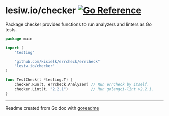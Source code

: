 # lesiw.io/checker [![Go Reference](https://pkg.go.dev/badge/lesiw.io/checker.svg)](https://pkg.go.dev/lesiw.io/checker)

Package checker provides functions to run analyzers and linters as Go tests.

```go
package main

import (
    "testing"

    "github.com/kisielk/errcheck/errcheck"
    "lesiw.io/checker"
)

func TestCheck(t *testing.T) {
    checker.Run(t, errcheck.Analyzer) // Run errcheck by itself.
    checker.Lint(t, "2.2.1")          // Run golangci-lint v2.2.1.
}
```

---
Readme created from Go doc with [goreadme](https://github.com/posener/goreadme)
